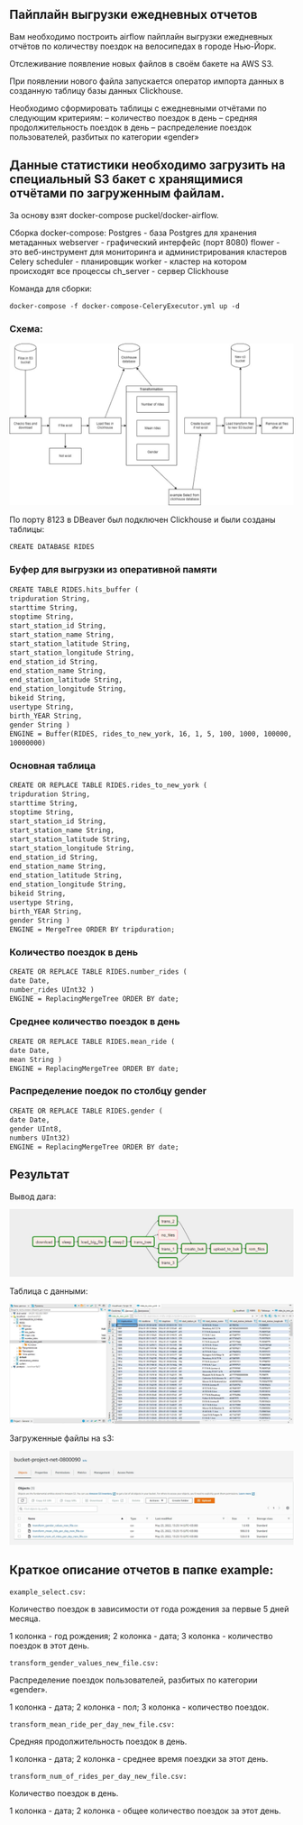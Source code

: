 ## Пайплайн выгрузки ежедневных отчетов

Вам необходимо построить airflow пайплайн выгрузки ежедневных отчётов по количеству поездок на велосипедах в городе Нью-Йорк.

Отслеживание появление новых файлов в своём бакете на AWS S3.

При появлении нового файла запускается оператор импорта данных в созданную таблицу базы данных Clickhouse.

Необходимо сформировать таблицы с ежедневными отчётами по следующим критериям: 
– количество поездок в день 
– средняя продолжительность поездок в день 
– распределение поездок пользователей, разбитых по категории «gender»

Данные статистики необходимо загрузить на специальный S3 бакет с хранящимися отчётами по загруженным файлам.
--------------------------------------------------------------------------------------------------------------

За основу взят docker-compose puckel/docker-airflow. 

Сборка docker-compose:
Postgres - база Postgres для хранения метаданных
webserver - графический интерфейс (порт 8080)
flower - это веб-инструмент для мониторинга и администрирования кластеров Celery
scheduler - планировщик
worker - кластер на котором происходят все процессы
ch_server - сервер Clickhouse

Команда для сборки:

    docker-compose -f docker-compose-CeleryExecutor.yml up -d

### Схема:

![Schema](schema.jpg)

По порту 8123 в DBeaver был подключен Clickhouse и были созданы таблицы:

    CREATE DATABASE RIDES

### Буфер для выгрузки из оперативной памяти

    CREATE TABLE RIDES.hits_buffer (
    tripduration String, 
    starttime String, 
    stoptime String, 
    start_station_id String, 
    start_station_name String, 
    start_station_latitude String, 
    start_station_longitude String, 
    end_station_id String, 
    end_station_name String, 
    end_station_latitude String, 
    end_station_longitude String, 
    bikeid String, 
    usertype String, 
    birth_YEAR String, 
    gender String ) 
    ENGINE = Buffer(RIDES, rides_to_new_york, 16, 1, 5, 100, 1000, 100000, 10000000)

### Основная таблица

    CREATE OR REPLACE TABLE RIDES.rides_to_new_york ( 
    tripduration String, 
    starttime String, 
    stoptime String, 
    start_station_id String, 
    start_station_name String, 
    start_station_latitude String, 
    start_station_longitude String, 
    end_station_id String, 
    end_station_name String, 
    end_station_latitude String, 
    end_station_longitude String, 
    bikeid String, 
    usertype String, 
    birth_YEAR String, 
    gender String ) 
    ENGINE = MergeTree ORDER BY tripduration;

### Количество поездок в день

    CREATE OR REPLACE TABLE RIDES.number_rides (
    date Date, 
    number_rides UInt32 ) 
    ENGINE = ReplacingMergeTree ORDER BY date;

### Среднее количество поездок в день

    CREATE OR REPLACE TABLE RIDES.mean_ride (
    date Date, 
    mean String ) 
    ENGINE = ReplacingMergeTree ORDER BY date;

### Распределение поедок по столбцу gender

    CREATE OR REPLACE TABLE RIDES.gender (
    date Date, 
    gender UInt8, 
    numbers UInt32) 
    ENGINE = ReplacingMergeTree ORDER BY date;

## Результат

Вывод дага:

![Dag](dag.JPG)

Таблица с данными:

![Base](data_base.JPG)

Загруженные файлы на s3:

![s3_bucket](s3_bucket.JPG)



## Краткое описание отчетов в папке example:

    example_select.csv:

Количество поездок в зависимости от года рождения за первые 5 дней месяца.

1 колонка - год рождения; 2 колонка - дата; 3 колонка - количество поездок в этот день.


    transform_gender_values_new_file.csv:

Распределение поездок пользователей, разбитых по категории «gender».

1 колонка - дата; 2 колонка - пол; 3 колонка - количество поездок.


    transform_mean_ride_per_day_new_file.csv:

Средняя продолжительность поездок в день.

1 колонка - дата; 2 колонка - среднее время поездки за этот день.


    transform_num_of_rides_per_day_new_file.csv:

Количество поездок в день.

1 колонка - дата; 2 колонка - общее количество поездок за этот день.